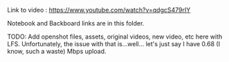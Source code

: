 Link to video : https://www.youtube.com/watch?v=qdgcS479rIY

Notebook and Backboard links are in this folder. 

TODO: Add openshot files, assets, original videos, new video, etc here with LFS. Unfortunately, the issue with that is...well... let's just say I have 0.68 (I know, such a waste) Mbps upload.
